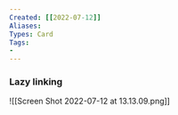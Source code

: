 ```yaml
---
Created: [[2022-07-12]]
Aliases: 
Types: Card
Tags: 
- 
---
```

### Lazy linking
![[Screen Shot 2022-07-12 at 13.13.09.png]]